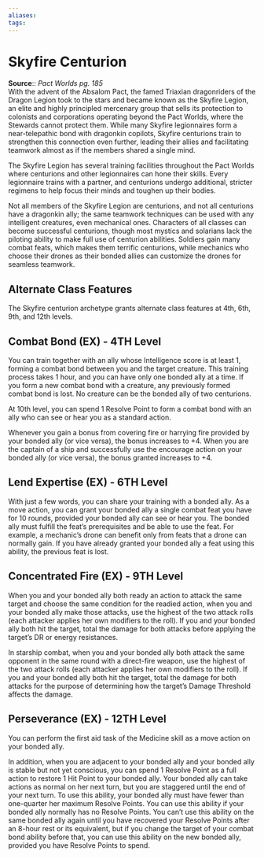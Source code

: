 ```yaml
---
aliases: 
tags: 
---
```


# Skyfire Centurion

**Source**:: _Pact Worlds pg. 185_  
With the advent of the Absalom Pact, the famed Triaxian dragonriders of the Dragon Legion took to the stars and became known as the Skyfire Legion, an elite and highly principled mercenary group that sells its protection to colonists and corporations operating beyond the Pact Worlds, where the Stewards cannot protect them. While many Skyfire legionnaires form a near-telepathic bond with dragonkin copilots, Skyfire centurions train to strengthen this connection even further, leading their allies and facilitating teamwork almost as if the members shared a single mind.

The Skyfire Legion has several training facilities throughout the Pact Worlds where centurions and other legionnaires can hone their skills. Every legionnaire trains with a partner, and centurions undergo additional, stricter regimens to help focus their minds and toughen up their bodies.

Not all members of the Skyfire Legion are centurions, and not all centurions have a dragonkin ally; the same teamwork techniques can be used with any intelligent creatures, even mechanical ones. Characters of all classes can become successful centurions, though most mystics and solarians lack the piloting ability to make full use of centurion abilities. Soldiers gain many combat feats, which makes them terrific centurions, while mechanics who choose their drones as their bonded allies can customize the drones for seamless teamwork.

## Alternate Class Features

The Skyfire centurion archetype grants alternate class features at 4th, 6th, 9th, and 12th levels.  

## Combat Bond (EX) - 4TH Level

You can train together with an ally whose Intelligence score is at least 1, forming a combat bond between you and the target creature. This training process takes 1 hour, and you can have only one bonded ally at a time. If you form a new combat bond with a creature, any previously formed combat bond is lost. No creature can be the bonded ally of two centurions.

At 10th level, you can spend 1 Resolve Point to form a combat bond with an ally who can see or hear you as a standard action.

Whenever you gain a bonus from covering fire or harrying fire provided by your bonded ally (or vice versa), the bonus increases to +4. When you are the captain of a ship and successfully use the encourage action on your bonded ally (or vice versa), the bonus granted increases to +4.

## Lend Expertise (EX) - 6TH Level

With just a few words, you can share your training with a bonded ally. As a move action, you can grant your bonded ally a single combat feat you have for 10 rounds, provided your bonded ally can see or hear you. The bonded ally must fulfill the feat’s prerequisites and be able to use the feat. For example, a mechanic’s drone can benefit only from feats that a drone can normally gain. If you have already granted your bonded ally a feat using this ability, the previous feat is lost.  

## Concentrated Fire (EX) - 9TH Level

When you and your bonded ally both ready an action to attack the same target and choose the same condition for the readied action, when you and your bonded ally make those attacks, use the highest of the two attack rolls (each attacker applies her own modifiers to the roll). If you and your bonded ally both hit the target, total the damage for both attacks before applying the target’s DR or energy resistances.

In starship combat, when you and your bonded ally both attack the same opponent in the same round with a direct-fire weapon, use the highest of the two attack rolls (each attacker applies her own modifiers to the roll). If you and your bonded ally both hit the target, total the damage for both attacks for the purpose of determining how the target’s Damage Threshold affects the damage.

## Perseverance (EX) - 12TH Level

You can perform the first aid task of the Medicine skill as a move action on your bonded ally.

In addition, when you are adjacent to your bonded ally and your bonded ally is stable but not yet conscious, you can spend 1 Resolve Point as a full action to restore 1 Hit Point to your bonded ally. Your bonded ally can take actions as normal on her next turn, but you are staggered until the end of your next turn. To use this ability, your bonded ally must have fewer than one-quarter her maximum Resolve Points. You can use this ability if your bonded ally normally has no Resolve Points. You can’t use this ability on the same bonded ally again until you have recovered your Resolve Points after an 8-hour rest or its equivalent, but if you change the target of your combat bond ability before that, you can use this ability on the new bonded ally, provided you have Resolve Points to spend.
